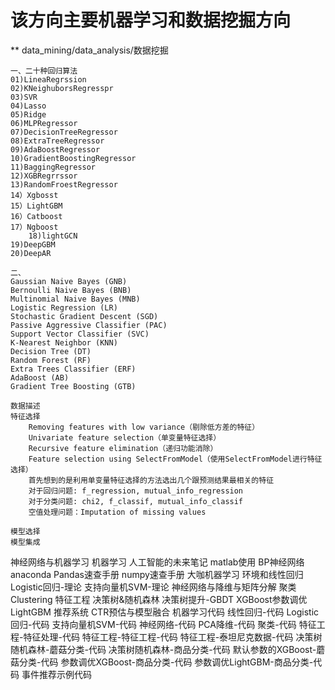 
# 该方向主要机器学习和数据挖掘方向

** data_mining/data_analysis/数据挖掘

	一、二十种回归算法
	01)LineaRegrssion
	02)KNeighuborsRegresspr
	03)SVR
	04)Lasso
	05)Ridge
	06)MLPRegressor
	07)DecisionTreeRegressor
	08)ExtraTreeRegressor
	09)AdaBoostRegressor
	10)GradientBoostingRegressor
	11)BaggingRegressor
	12)XGBRegrrssor
	13)RandomFroestRegressor
	14）Xgbosst
	15）LightGBM
	16）Catboost
	17）Ngboost
        18)lightGCN
	19)DeepGBM
	20)DeepAR
	
	二、
	Gaussian Naive Bayes (GNB)
	Bernoulli Naive Bayes (BNB)
	Multinomial Naive Bayes (MNB)
	Logistic Regression (LR)
	Stochastic Gradient Descent (SGD)
	Passive Aggressive Classifier (PAC)
	Support Vector Classifier (SVC)
	K-Nearest Neighbor (KNN)
	Decision Tree (DT)
	Random Forest (RF)
	Extra Trees Classifier (ERF)
	AdaBoost (AB)
	Gradient Tree Boosting (GTB)
	
	数据描述
	特征选择
		Removing features with low variance（剔除低方差的特征）
		Univariate feature selection（单变量特征选择）
		Recursive feature elimination（递归功能消除）
		Feature selection using SelectFromModel（使用SelectFromModel进行特征选择）
		首先想到的是利用单变量特征选择的方法选出几个跟预测结果最相关的特征
		对于回归问题: f_regression, mutual_info_regression
		对于分类问题: chi2, f_classif, mutual_info_classif
		空值处理问题：Imputation of missing values

	模型选择
	模型集成
	
	
神经网络与机器学习
机器学习
人工智能的未来笔记
matlab使用
BP神经网络
anaconda
Pandas速查手册
numpy速查手册
大咖机器学习
环境和线性回归
Logistic回归-理论
支持向量机SVM-理论
神经网络与降维与矩阵分解
聚类Clustering
特征工程
决策树&随机森林
决策树提升-GBDT
XGBoost参数调优
LightGBM
推荐系统
CTR预估与模型融合
机器学习代码
线性回归-代码
Logistic回归-代码
支持向量机SVM-代码
神经网络-代码
PCA降维-代码
聚类-代码
特征工程-特征处理-代码
特征工程-特征工程-代码
特征工程-泰坦尼克数据-代码
决策树随机森林-蘑菇分类-代码
决策树随机森林-商品分类-代码
默认参数的XGBoost-蘑菇分类-代码
参数调优XGBoost-商品分类-代码
参数调优LightGBM-商品分类-代码
事件推荐示例代码
